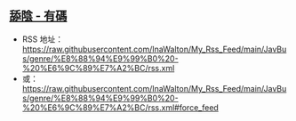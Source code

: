 ## [舔陰 - 有碼](https://www.javbus.com/genre/3q)
 - RSS 地址：https://raw.githubusercontent.com/InaWalton/My_Rss_Feed/main/JavBus/genre/%E8%88%94%E9%99%B0%20-%20%E6%9C%89%E7%A2%BC/rss.xml
 - 或：https://raw.githubusercontent.com/InaWalton/My_Rss_Feed/main/JavBus/genre/%E8%88%94%E9%99%B0%20-%20%E6%9C%89%E7%A2%BC/rss.xml#force_feed